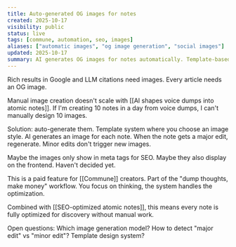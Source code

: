 ```yaml
---
title: Auto-generated OG images for notes
created: 2025-10-17
visibility: public
status: live
tags: [commune, automation, seo, images]
aliases: ["automatic images", "og image generation", "social images"]
updated: 2025-10-17
summary: AI generates OG images for notes automatically. Template-based, regenerates on major edits. Required for SEO/GEO but manual creation doesn't scale.
---
```


Rich results in Google and LLM citations need images. Every article needs an OG image.

Manual image creation doesn't scale with [[AI shapes voice dumps into atomic notes]]. If I'm creating 10 notes in a day from voice dumps, I can't manually design 10 images.

Solution: auto-generate them. Template system where you choose an image style. AI generates an image for each note. When the note gets a major edit, regenerate. Minor edits don't trigger new images.

Maybe the images only show in meta tags for SEO. Maybe they also display on the frontend. Haven't decided yet.

This is a paid feature for [[Commune]] creators. Part of the "dump thoughts, make money" workflow. You focus on thinking, the system handles the optimization.

Combined with [[SEO-optimized atomic notes]], this means every note is fully optimized for discovery without manual work.

Open questions: Which image generation model? How to detect "major edit" vs "minor edit"? Template design system?
